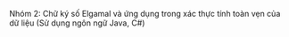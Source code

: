 Nhóm 2: Chữ ký số Elgamal và ứng dụng trong xác thực tính toàn vẹn của dữ liệu (Sử dụng ngôn ngữ Java, C#)

